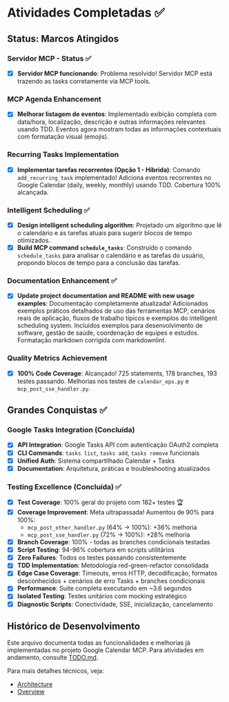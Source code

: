 # Atividades Completadas ✅

## Status: Marcos Atingidos

### Servidor MCP - Status ✅

- [x] **Servidor MCP funcionando**: Problema resolvido! Servidor MCP está
  trazendo as tasks corretamente via MCP tools.

### MCP Agenda Enhancement

- [x] **Melhorar listagem de eventos**: Implementado exibição completa com
  data/hora, localização, descrição e outras informações relevantes usando TDD.
  Eventos agora mostram todas as informações contextuais com formatação visual
  (emojis).

### Recurring Tasks Implementation

- [x] **Implementar tarefas recorrentes (Opção 1 - Híbrida)**: Comando
  `add_recurring_task` implementado! Adiciona eventos recorrentes no Google
  Calendar (daily, weekly, monthly) usando TDD. Cobertura 100% alcançada.

### Intelligent Scheduling ✅

- [x] **Design intelligent scheduling algorithm**: Projetado um algoritmo que lê o
  calendário e as tarefas atuais para sugerir blocos de tempo otimizados.
- [x] **Build MCP command `schedule_tasks`**: Construído o comando `schedule_tasks`
  para analisar o calendário e as tarefas do usuário, propondo blocos de
  tempo para a conclusão das tarefas.

### Documentation Enhancement ✅

- [x] **Update project documentation and README with new usage examples**:
  Documentação completamente atualizada! Adicionados exemplos práticos
  detalhados de uso das ferramentas MCP, cenários reais de aplicação,
  fluxos de trabalho típicos e exemplos do intelligent scheduling system.
  Incluídos exemplos para desenvolvimento de software, gestão de saúde,
  coordenação de equipes e estudos. Formatação markdown corrigida com
  markdownlint.

### Quality Metrics Achievement  

- [x] **100% Code Coverage**: Alcançado! 725 statements, 178 branches, 193
  testes passando. Melhorias nos testes de `calendar_ops.py` e
  `mcp_post_sse_handler.py`.

## Grandes Conquistas ✅

### Google Tasks Integration (Concluída)

- [x] **API Integration**: Google Tasks API com autenticação OAuth2 completa
- [x] **CLI Commands**: `tasks list`, `tasks add`, `tasks remove` funcionais
- [x] **Unified Auth**: Sistema compartilhado Calendar + Tasks
- [x] **Documentation**: Arquitetura, práticas e troubleshooting atualizados

### Testing Excellence (Concluída) ✅

- [x] **Test Coverage**: 100% geral do projeto com 182+ testes 🏆
- [x] **Coverage Improvement**: Meta ultrapassada! Aumentou de 90% para 100%:
  - `mcp_post_other_handler.py` (64% → 100%): +36% melhoria
  - `mcp_post_sse_handler.py` (72% → 100%): +28% melhoria
- [x] **Branch Coverage**: 100% - todas as branches condicionais testadas
- [x] **Script Testing**: 94-96% cobertura em scripts utilitários
- [x] **Zero Failures**: Todos os testes passando consistentemente
- [x] **TDD Implementation**: Metodologia red-green-refactor consolidada
- [x] **Edge Case Coverage**: Timeouts, erros HTTP, decodificação,
  formatos desconhecidos + cenários de erro Tasks + branches condicionais
- [x] **Performance**: Suite completa executando em ~3.6 segundos
- [x] **Isolated Testing**: Testes unitários com mocking estratégico
- [x] **Diagnostic Scripts**: Conectividade, SSE, inicialização,
  cancelamento

## Histórico de Desenvolvimento

Este arquivo documenta todas as funcionalidades e melhorias já implementadas
no projeto Google Calendar MCP. Para atividades em andamento, consulte
[TODO.md](TODO.md).

Para mais detalhes técnicos, veja:

- [Architecture](doc/architecture.md)
- [Overview](doc/overview.md)
